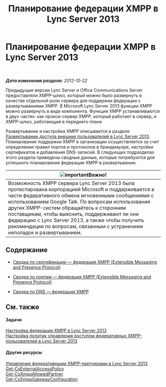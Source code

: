 ﻿---
title: Планирование федерации XMPP в Lync Server 2013
TOCTitle: Планирование федерации XMPP в Lync Server 2013
ms:assetid: 952b33e2-1f58-4831-9a39-1dfec2a316ad
ms:mtpsurl: https://technet.microsoft.com/ru-ru/library/JJ205107(v=OCS.15)
ms:contentKeyID: 49310566
ms.date: 05/19/2016
mtps_version: v=OCS.15
ms.translationtype: HT
---

# Планирование федерации XMPP в Lync Server 2013

 

_**Дата изменения раздела:** 2012-10-22_

Предыдущие версии Lync Server и Office Communications Server предоставляли XMPP-шлюз, который можно было развернуть в качестве отдельной роли сервера для поддержки федерации с развертываниями XMPP. В Microsoft Lync Server 2013 функции XMPP можно развернуть в виде компонента. Функции XMPP устанавливаются в двух частях: как прокси-сервер XMPP, который работает в сервер, и XMPP-шлюз, работающий в переднего плана

Развертывание и настройка XMPP описывается в разделе [Развертывание доступа внешних пользователей в Lync Server 2013](lync-server-2013-deploying-external-user-access.md). Планирование поддержки XMPP в организации осуществляется за счет определения правил портов и протоколов в брандмауэре, настройки сертификатов и добавления DNS-записей. В следующих подразделах этого раздела приведены сводные данные, которые потребуются для успешного планирования федерации XMPP в развертывании.

<table>
<thead>
<tr class="header">
<th><img src="images/JJ618369.important(OCS.15).gif" title="important" alt="important" />Важно!</th>
</tr>
</thead>
<tbody>
<tr class="odd">
<td>Возможность XMPP сервера Lync Server 2013 была протестирована корпорацией Microsoft и поддерживается в части федеративного обмена мгновенными сообщениями с использованием Google Talk. По вопросам использования других XMPP-систем обращайтесь к сторонним поставщикам, чтобы выяснить, поддерживают ли они федерацию с Lync Server 2013, а также чтобы получить рекомендации по вопросам, связанным с устранением неполадок и развертыванием.</td>
</tr>
</tbody>
</table>


## Содержание

  - [Сводка по сертификации — федерация XMPP (Extensible Messaging and Presence Protocol)](lync-server-2013-certificate-summary-extensible-messaging-and-presence-protocol-xmpp-federation.md)

  - [Сводка по портам — федерация XMPP (Extensible Messaging and Presence Protocol)](lync-server-2013-port-summary-extensible-messaging-and-presence-protocol-xmpp-federation.md)

  - [Сводка по DNS — федерация XMPP](lync-server-2013-dns-summary-extensible-messaging-and-presence-protocol-xmpp-federation.md)

## См. также

#### Задачи

[Настройка федерации XMPP в Lync Server 2013](lync-server-2013-setting-up-xmpp-federation.md)  
[Настройка политик управления доступом федеративных XMPP-пользователей в Lync Server 2013](lync-server-2013-configure-policies-to-control-xmpp-federated-user-access.md)  

#### Другие ресурсы

[Управление федеративными XMPP-партнерами в Lync Server 2013](lync-server-2013-manage-xmpp-federated-partners-for-your-organization.md)  
[Get-CsExternalAccessPolicy](https://docs.microsoft.com/en-us/powershell/module/skype/Get-CsExternalAccessPolicy)  
[Get-CsXmppAllowedPartner](https://docs.microsoft.com/en-us/powershell/module/skype/Get-CsXmppAllowedPartner)  
[Get-CsXmppGatewayConfiguration](https://docs.microsoft.com/en-us/powershell/module/skype/Get-CsXmppGatewayConfiguration)

